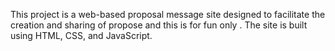This project is a web-based proposal message site designed to facilitate the creation and sharing of propose and this is for fun only . The site is built using HTML, CSS, and JavaScript.
